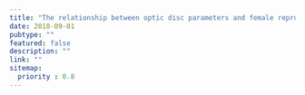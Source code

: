 ```yaml
---
title: "The relationship between optic disc parameters and female reproductive factors in young women."
date: 2018-09-01
pubtype: ""
featured: false
description: ""
link: ""
sitemap:
  priority : 0.8
---
```



